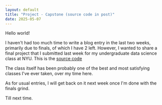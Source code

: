 ```yaml
---
layout: default
title: "Project - Capstone (source code in post)"
date: 2025-05-07
---
```


Hello world!

I haven't had too much time to write a blog entry in the last two weeks, primarily due to finals, of which I have 2 left. However, I wanted to share a final project that I submitted last week for my undergraduate data science class at NYU. This is the [source code](https://github.com/navunni/capstone-project/)

The class itself has been probably one of the best and most satisfying classes I've ever taken, over my time here. 

As for usual entries, I will get back on it next week once I'm done with the finals grind. 

Till next time. 


